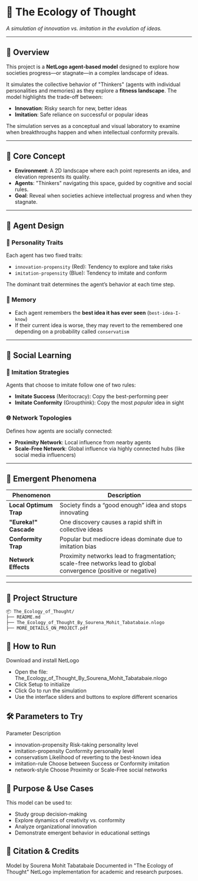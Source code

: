 # 🧠 The Ecology of Thought

*A simulation of innovation vs. imitation in the evolution of ideas.*

---

## 📌 Overview

This project is a **NetLogo agent-based model** designed to explore how societies progress—or stagnate—in a complex landscape of ideas.

It simulates the collective behavior of "Thinkers" (agents with individual personalities and memories) as they explore a **fitness landscape**. The model highlights the trade-off between:

- **Innovation**: Risky search for new, better ideas  
- **Imitation**: Safe reliance on successful or popular ideas  

The simulation serves as a conceptual and visual laboratory to examine when breakthroughs happen and when intellectual conformity prevails.

---

## 🌄 Core Concept

- **Environment**: A 2D landscape where each point represents an idea, and elevation represents its quality.
- **Agents**: "Thinkers" navigating this space, guided by cognitive and social rules.
- **Goal**: Reveal when societies achieve intellectual progress and when they stagnate.

---

## 🧠 Agent Design

### 🧬 Personality Traits

Each agent has two fixed traits:

- `innovation-propensity` (Red): Tendency to explore and take risks
- `imitation-propensity` (Blue): Tendency to imitate and conform

The dominant trait determines the agent’s behavior at each time step.

### 🧠 Memory

- Each agent remembers the **best idea it has ever seen** (`best-idea-I-know`)
- If their current idea is worse, they may revert to the remembered one depending on a probability called `conservatism`

---

## 👥 Social Learning

### 🧭 Imitation Strategies

Agents that choose to imitate follow one of two rules:

- **Imitate Success** (Meritocracy): Copy the best-performing peer  
- **Imitate Conformity** (Groupthink): Copy the most *popular* idea in sight

### 🌐 Network Topologies

Defines how agents are socially connected:

- **Proximity Network**: Local influence from nearby agents  
- **Scale-Free Network**: Global influence via highly connected hubs (like social media influencers)

---

## 🌟 Emergent Phenomena

| Phenomenon            | Description |
|-----------------------|-------------|
| **Local Optimum Trap**  | Society finds a “good enough” idea and stops innovating |
| **"Eureka!" Cascade**   | One discovery causes a rapid shift in collective ideas |
| **Conformity Trap**     | Popular but mediocre ideas dominate due to imitation bias |
| **Network Effects**     | Proximity networks lead to fragmentation; scale-free networks lead to global convergence (positive or negative) |

---

## 📁 Project Structure

```bash
📦 The_Ecology_of_Thought/
├── README.md
├── The_Ecology_of_Thought_By_Sourena_Mohit_Tabatabaie.nlogo
├── MORE_DETAILS_ON_PROJECT.pdf
```
## 🚀 How to Run
Download and install NetLogo

- Open the file: The_Ecology_of_Thought_By_Sourena_Mohit_Tabatabaie.nlogo
- Click Setup to initialize
- Click Go to run the simulation
- Use the interface sliders and buttons to explore different scenarios

## 🛠️ Parameters to Try
Parameter	Description
- innovation-propensity	Risk-taking personality level
- imitation-propensity	Conformity personality level
- conservatism	Likelihood of reverting to the best-known idea
- imitation-rule	Choose between Success or Conformity imitation
- network-style	Choose Proximity or Scale-Free social networks

## 🎯 Purpose & Use Cases
This model can be used to:
- Study group decision-making
- Explore dynamics of creativity vs. conformity
- Analyze organizational innovation
- Demonstrate emergent behavior in educational settings

## 📖 Citation & Credits
Model by Sourena Mohit Tabatabaie
Documented in "The Ecology of Thought"
NetLogo implementation for academic and research purposes.
